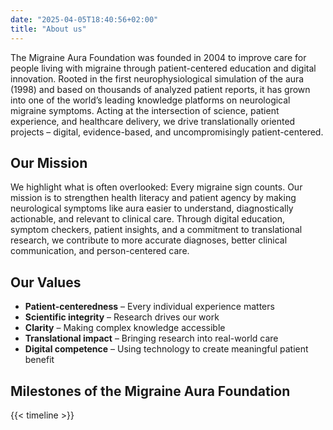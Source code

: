 ```yaml
---
date: "2025-04-05T18:40:56+02:00"
title: "About us"
---
```


The Migraine Aura Foundation was founded in 2004 to improve care for people living with migraine through patient-centered education and digital innovation.
Rooted in the first neurophysiological simulation of the aura (1998) and based on thousands of analyzed patient reports, it has grown into one of the world’s leading knowledge platforms on neurological migraine symptoms.
Acting at the intersection of science, patient experience, and healthcare delivery, we drive translationally oriented projects – digital, evidence-based, and uncompromisingly patient-centered.


## Our Mission
We highlight what is often overlooked: Every migraine sign counts.
Our mission is to strengthen health literacy and patient agency by making neurological symptoms like aura easier to understand, diagnostically actionable, and relevant to clinical care.
Through digital education, symptom checkers, patient insights, and a commitment to translational research, we contribute to more accurate diagnoses, better clinical communication, and person-centered care.

## Our Values

- **Patient-centeredness** – Every individual experience matters
- **Scientific integrity** – Research drives our work
- **Clarity** – Making complex knowledge accessible
- **Translational impact** – Bringing research into real-world care
- **Digital competence** – Using technology to create meaningful patient benefit

## Milestones of the Migraine Aura Foundation

{{< timeline >}}
